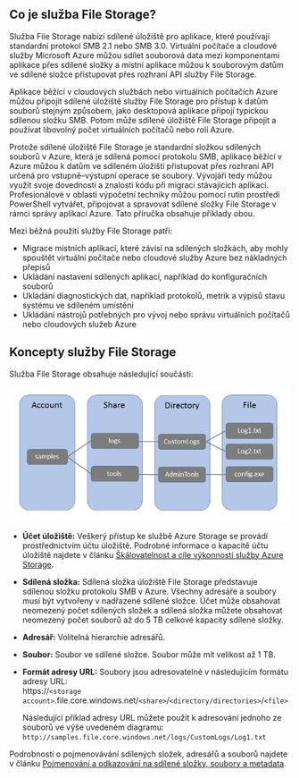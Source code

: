 ## <a name="what-is-azure-file-storage"></a>Co je služba File Storage?
Služba File Storage nabízí sdílené úložiště pro aplikace, které používají standardní protokol SMB 2.1 nebo SMB 3.0. Virtuální počítače a cloudové služby Microsoft Azure můžou sdílet souborová data mezi komponentami aplikace přes sdílené složky a místní aplikace můžou k souborovým datům ve sdílené složce přistupovat přes rozhraní API služby File Storage.

Aplikace běžící v cloudových službách nebo virtuálních počítačích Azure můžou připojit sdílené úložiště služby File Storage pro přístup k datům souborů stejným způsobem, jako desktopová aplikace připojí typickou sdílenou složku SMB. Potom může sdílené úložiště File Storage připojit a používat libovolný počet virtuálních počítačů nebo rolí Azure.

Protože sdílené úložiště File Storage je standardní složkou sdílených souborů v Azure, která je sdílená pomocí protokolu SMB, aplikace běžící v Azure můžou k datům ve sdíleném úložišti přistupovat přes rozhraní API určená pro vstupně–výstupní operace se soubory. Vývojáři tedy můžou využít svoje dovednosti a znalosti kódu při migraci stávajících aplikací. Profesionálové v oblasti výpočetní techniky můžou pomocí rutin prostředí PowerShell vytvářet, připojovat a spravovat sdílené složky File Storage v rámci správy aplikací Azure. Tato příručka obsahuje příklady obou.

Mezi běžná použití služby File Storage patří:

* Migrace místních aplikací, které závisí na sdílených složkách, aby mohly spouštět virtuální počítače nebo cloudové služby Azure bez nákladných přepisů
* Ukládání nastavení sdílených aplikací, například do konfiguračních souborů
* Ukládání diagnostických dat, například protokolů, metrik a výpisů stavu systému ve sdíleném umístění 
* Ukládání nástrojů potřebných pro vývoj nebo správu virtuálních počítačů nebo cloudových služeb Azure

## <a name="file-storage-concepts"></a>Koncepty služby File Storage
Služba File Storage obsahuje následující součásti:

![files-concepts][files-concepts]

* **Účet úložiště:** Veškerý přístup ke službě Azure Storage se provádí prostřednictvím účtu úložiště. Podrobné informace o kapacitě účtu úložiště najdete v článku [Škálovatelnost a cíle výkonnosti služby Azure Storage](../articles/storage/storage-scalability-targets.md).
* **Sdílená složka:** Sdílená složka úložiště File Storage představuje sdílenou složku protokolu SMB v Azure. 
  Všechny adresáře a soubory musí být vytvořeny v nadřazené sdílené složce. Účet může obsahovat neomezený počet sdílených složek a sdílená složka můžete obsahovat neomezený počet souborů až do 5 TB celkové kapacity sdílené složky.
* **Adresář:** Volitelná hierarchie adresářů. 
* **Soubor:** Soubor ve sdílené složce. Soubor může mít velikost až 1 TB.
* **Formát adresy URL:** Soubory jsou adresovatelné v následujícím formátu adresy URL:   
  https://`<storage
  account>`.file.core.windows.net/`<share>`/`<directory/directories>`/`<file>`  
  
  Následující příklad adresy URL můžete použít k adresování jednoho ze souborů ve výše uvedeném diagramu:  
  `http://samples.file.core.windows.net/logs/CustomLogs/Log1.txt`

Podrobnosti o pojmenovávání sdílených složek, adresářů a souborů najdete v článku [Pojmenování a odkazování na sdílené složky, soubory a metadata](http://msdn.microsoft.com/library/azure/dn167011.aspx).

[files-concepts]: ./media/storage-file-concepts-include/files-concepts.png

<!--HONumber=Nov16_HO2-->


